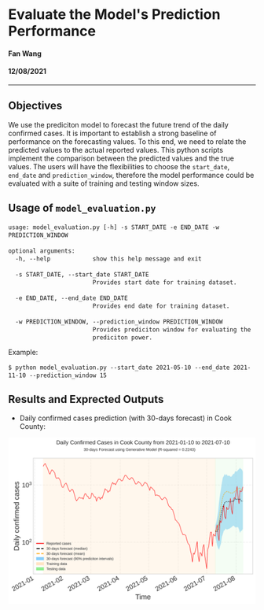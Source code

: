 # Evaluate the Model's Prediction Performance

#### Fan Wang
#### 12/08/2021
-------------------
## Objectives

We use the prediciton model to forecast the future trend of the daily confirmed cases. It is important to establish a strong baseline of performance on the forecasting values. To this end, we need to relate the predicted values to the actual reported values. This python scripts implement the comparison between the predicted values and the true values. The users will have the flexibilities to choose the `start_date`, `end_date` and `prediction_window`, therefore the model performance could be evaluated with a suite of training and testing window sizes.

## Usage of `model_evaluation.py`

```
usage: model_evaluation.py [-h] -s START_DATE -e END_DATE -w PREDICTION_WINDOW

optional arguments:
  -h, --help            show this help message and exit

  -s START_DATE, --start_date START_DATE
                        Provides start date for training dataset.

  -e END_DATE, --end_date END_DATE
                        Provides end date for training dataset.

  -w PREDICTION_WINDOW, --prediction_window PREDICTION_WINDOW
                        Provides prediciton window for evaluating the
                        prediciton power.
```

Example:
```
$ python model_evaluation.py --start_date 2021-05-10 --end_date 2021-11-10 --prediction_window 15
```

## Results and Exprected Outputs

* Daily confirmed cases prediction (with 30-days forecast) in Cook County:

![Alt text](images/Daily_cases.svg?raw=true "Title")
